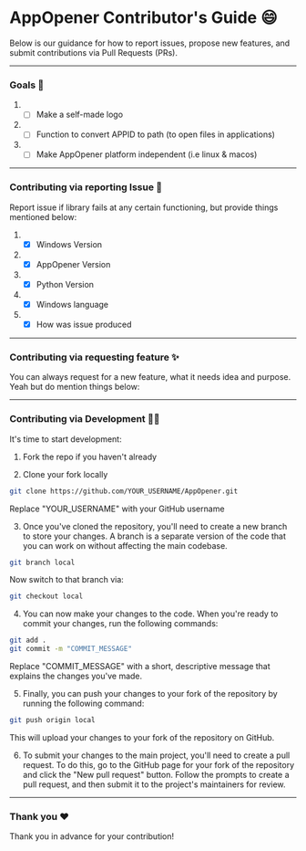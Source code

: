 # AppOpener Contributor's Guide 😄
Below is our guidance for how to report issues, propose new features, and submit contributions via Pull Requests (PRs).

---

### Goals 🥅

1. - [ ] Make a self-made logo
2. - [ ] Function to convert APPID to path (to open files in applications)
3. - [ ] Make AppOpener platform independent (i.e linux & macos)

---

### Contributing via reporting Issue 😬

Report issue if library fails at any certain functioning, but provide things mentioned below:

1. - [x] Windows Version
2. - [x] AppOpener Version
3. - [x] Python Version
4. - [x] Windows language
5. - [x] How was issue produced

---

### Contributing via requesting feature ✨

You can always request for a new feature, what it needs idea and purpose. Yeah but do mention things below:

---

### Contributing via Development 👨‍💻

It's time to start development:

1. Fork the repo if you haven't already 

2. Clone your fork locally 

```sh
git clone https://github.com/YOUR_USERNAME/AppOpener.git
```
Replace "YOUR_USERNAME" with your GitHub username

3. Once you've cloned the repository, you'll need to create a new branch to store your changes. A branch is a separate version of the code that you can work on without affecting the main codebase.
```sh
git branch local
```
Now switch to that branch via:
```sh
git checkout local
```
4. You can now make your changes to the code. When you're ready to commit your changes, run the following commands:
```sh
git add .
git commit -m "COMMIT_MESSAGE"
```
Replace "COMMIT_MESSAGE" with a short, descriptive message that explains the changes you've made.

5. Finally, you can push your changes to your fork of the repository by running the following command:
```sh
git push origin local
```
This will upload your changes to your fork of the repository on GitHub.

6. To submit your changes to the main project, you'll need to create a pull request. To do this, go to the GitHub page for your fork of the repository and click the "New pull request" button. Follow the prompts to create a pull request, and then submit it to the project's maintainers for review.

---

### Thank you ❤

Thank you in advance for your contribution!
